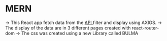 # MERN

-> This React app fetch data from the <a href="https://github.com/lucasdcoutinh0/node-express-api"> API </a> filter and display using AXIOS.
-> The display of the data are in 3 different pages created with react-router-dom
-> The css was created using a new Library called BULMA
